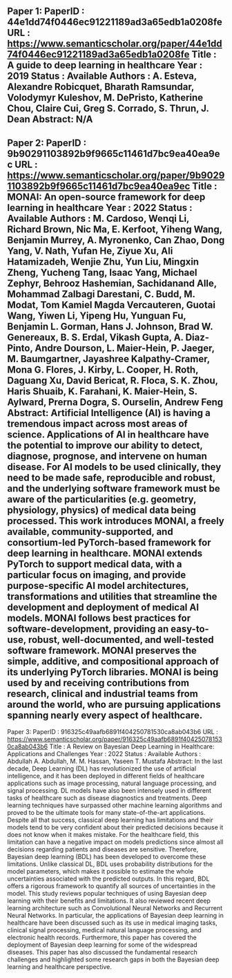 Paper 1:
  PaperID : 44e1dd74f0446ec91221189ad3a65edb1a0208fe
  URL     : https://www.semanticscholar.org/paper/44e1dd74f0446ec91221189ad3a65edb1a0208fe
  Title   : A guide to deep learning in healthcare
  Year    : 2019
  Status  : Available
  Authors : A. Esteva, Alexandre Robicquet, Bharath Ramsundar, Volodymyr Kuleshov, M. DePristo, Katherine Chou, Claire Cui, Greg S. Corrado, S. Thrun, J. Dean
  Abstract: N/A
------------------------------------------------------------
Paper 2:
  PaperID : 9b90291103892b9f9665c11461d7bc9ea40ea9ec
  URL     : https://www.semanticscholar.org/paper/9b90291103892b9f9665c11461d7bc9ea40ea9ec
  Title   : MONAI: An open-source framework for deep learning in healthcare
  Year    : 2022
  Status  : Available
  Authors : M. Cardoso, Wenqi Li, Richard Brown, Nic Ma, E. Kerfoot, Yiheng Wang, Benjamin Murrey, A. Myronenko, Can Zhao, Dong Yang, V. Nath, Yufan He, Ziyue Xu, Ali Hatamizadeh, Wenjie Zhu, Yun Liu, Mingxin Zheng, Yucheng Tang, Isaac Yang, Michael Zephyr, Behrooz Hashemian, Sachidanand Alle, Mohammad Zalbagi Darestani, C. Budd, M. Modat, Tom Kamiel Magda Vercauteren, Guotai Wang, Yiwen Li, Yipeng Hu, Yunguan Fu, Benjamin L. Gorman, Hans J. Johnson, Brad W. Genereaux, B. S. Erdal, Vikash Gupta, A. Diaz-Pinto, Andre Dourson, L. Maier-Hein, P. Jaeger, M. Baumgartner, Jayashree Kalpathy-Cramer, Mona G. Flores, J. Kirby, L. Cooper, H. Roth, Daguang Xu, David Bericat, R. Floca, S. K. Zhou, Haris Shuaib, K. Farahani, K. Maier-Hein, S. Aylward, Prerna Dogra, S. Ourselin, Andrew Feng
  Abstract: Artificial Intelligence (AI) is having a tremendous impact across most areas of science. Applications of AI in healthcare have the potential to improve our ability to detect, diagnose, prognose, and intervene on human disease. For AI models to be used clinically, they need to be made safe, reproducible and robust, and the underlying software framework must be aware of the particularities (e.g. geometry, physiology, physics) of medical data being processed. This work introduces MONAI, a freely available, community-supported, and consortium-led PyTorch-based framework for deep learning in healthcare. MONAI extends PyTorch to support medical data, with a particular focus on imaging, and provide purpose-specific AI model architectures, transformations and utilities that streamline the development and deployment of medical AI models. MONAI follows best practices for software-development, providing an easy-to-use, robust, well-documented, and well-tested software framework. MONAI preserves the simple, additive, and compositional approach of its underlying PyTorch libraries. MONAI is being used by and receiving contributions from research, clinical and industrial teams from around the world, who are pursuing applications spanning nearly every aspect of healthcare.
------------------------------------------------------------
Paper 3:
  PaperID : 916325c49aafb6891f404250781530ca8ab043b6
  URL     : https://www.semanticscholar.org/paper/916325c49aafb6891f404250781530ca8ab043b6
  Title   : A Review on Bayesian Deep Learning in Healthcare: Applications and Challenges
  Year    : 2022
  Status  : Available
  Authors : Abdullah A. Abdullah, M. M. Hassan, Yaseen T. Mustafa
  Abstract: In the last decade, Deep Learning (DL) has revolutionized the use of artificial intelligence, and it has been deployed in different fields of healthcare applications such as image processing, natural language processing, and signal processing. DL models have also been intensely used in different tasks of healthcare such as disease diagnostics and treatments. Deep learning techniques have surpassed other machine learning algorithms and proved to be the ultimate tools for many state-of-the-art applications. Despite all that success, classical deep learning has limitations and their models tend to be very confident about their predicted decisions because it does not know when it makes mistake. For the healthcare field, this limitation can have a negative impact on models predictions since almost all decisions regarding patients and diseases are sensitive. Therefore, Bayesian deep learning (BDL) has been developed to overcome these limitations. Unlike classical DL, BDL uses probability distributions for the model parameters, which makes it possible to estimate the whole uncertainties associated with the predicted outputs. In this regard, BDL offers a rigorous framework to quantify all sources of uncertainties in the model. This study reviews popular techniques of using Bayesian deep learning with their benefits and limitations. It also reviewed recent deep learning architecture such as Convolutional Neural Networks and Recurrent Neural Networks. In particular, the applications of Bayesian deep learning in healthcare have been discussed such as its use in medical imaging tasks, clinical signal processing, medical natural language processing, and electronic health records. Furthermore, this paper has covered the deployment of Bayesian deep learning for some of the widespread diseases. This paper has also discussed the fundamental research challenges and highlighted some research gaps in both the Bayesian deep learning and healthcare perspective.